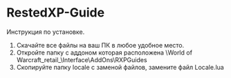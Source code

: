# RestedXP-Guide
Инструкция по установке. 
1. Скачайте все файлы на ваш ПК в любое удобное место. 
2. Откройте папку с аддоном которая расположена \World of Warcraft\_retail_\Interface\AddOns\RXPGuides
3. Скопируйте папку locale с заменой файлов, замените файл Locale.lua
